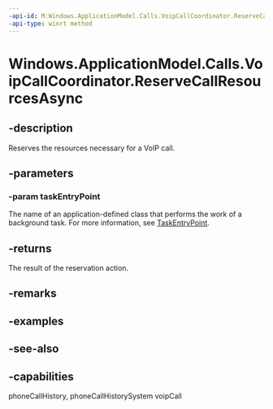 ```yaml
---
-api-id: M:Windows.ApplicationModel.Calls.VoipCallCoordinator.ReserveCallResourcesAsync(System.String)
-api-type: winrt method
---
```


<!-- Method syntax
public Windows.Foundation.IAsyncOperation<Windows.ApplicationModel.Calls.VoipPhoneCallResourceReservationStatus> ReserveCallResourcesAsync(System.String taskEntryPoint)
-->

# Windows.ApplicationModel.Calls.VoipCallCoordinator.ReserveCallResourcesAsync

## -description
Reserves the resources necessary for a VoIP call.

## -parameters
### -param taskEntryPoint
The name of an application-defined class that performs the work of a background task. For more information, see [TaskEntryPoint](../windows.applicationmodel.background/backgroundtaskbuilder_taskentrypoint.md).

## -returns
The result of the reservation action.

## -remarks

## -examples

## -see-also


## -capabilities
phoneCallHistory, phoneCallHistorySystem
voipCall
